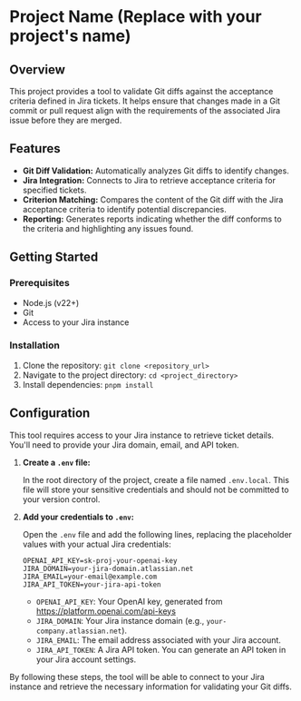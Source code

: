 # Project Name (Replace with your project's name)

## Overview

This project provides a tool to validate Git diffs against the acceptance criteria defined in Jira tickets. It helps
ensure that changes made in a Git commit or pull request align with the requirements of the associated Jira issue before
they are merged.

## Features

* **Git Diff Validation:** Automatically analyzes Git diffs to identify changes.
* **Jira Integration:** Connects to Jira to retrieve acceptance criteria for specified tickets.
* **Criterion Matching:** Compares the content of the Git diff with the Jira acceptance criteria to identify potential
  discrepancies.
* **Reporting:** Generates reports indicating whether the diff conforms to the criteria and highlighting any issues
  found.

## Getting Started

### Prerequisites

* Node.js (v22+)
* Git
* Access to your Jira instance

### Installation

1. Clone the repository: `git clone <repository_url>`
2. Navigate to the project directory: `cd <project_directory>`
3. Install dependencies: `pnpm install`

## Configuration

This tool requires access to your Jira instance to retrieve ticket details. You'll need to provide your Jira domain,
email, and API token.

1. **Create a `.env` file:** 
    
    In the root directory of the project, create a file named `.env.local`. This file
    will store your sensitive credentials and should not be committed to your version control.

2. **Add your credentials to `.env`:** 

    Open the `.env` file and add the following lines, replacing the
    placeholder values with your actual Jira credentials:

   ```
   OPENAI_API_KEY=sk-proj-your-openai-key
   JIRA_DOMAIN=your-jira-domain.atlassian.net
   JIRA_EMAIL=your-email@example.com
   JIRA_API_TOKEN=your-jira-api-token
   ```
    * `OPENAI_API_KEY`: Your OpenAI key, generated from https://platform.openai.com/api-keys
    * `JIRA_DOMAIN`: Your Jira instance domain (e.g., `your-company.atlassian.net`).
    * `JIRA_EMAIL`: The email address associated with your Jira account.
    * `JIRA_API_TOKEN`: A Jira API token. You can generate an API token in your Jira account settings.

By following these steps, the tool will be able to connect to your Jira instance and retrieve the necessary information
for validating your Git diffs.